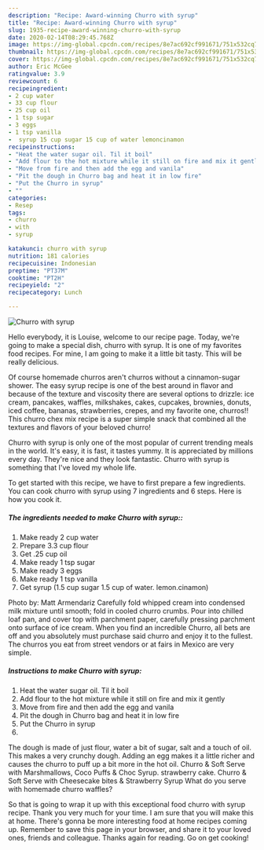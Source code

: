 ```yaml
---
description: "Recipe: Award-winning Churro with syrup"
title: "Recipe: Award-winning Churro with syrup"
slug: 1935-recipe-award-winning-churro-with-syrup
date: 2020-02-14T08:29:45.768Z
image: https://img-global.cpcdn.com/recipes/8e7ac692cf991671/751x532cq70/churro-with-syrup-recipe-main-photo.jpg
thumbnail: https://img-global.cpcdn.com/recipes/8e7ac692cf991671/751x532cq70/churro-with-syrup-recipe-main-photo.jpg
cover: https://img-global.cpcdn.com/recipes/8e7ac692cf991671/751x532cq70/churro-with-syrup-recipe-main-photo.jpg
author: Eric McGee
ratingvalue: 3.9
reviewcount: 6
recipeingredient:
- 2 cup water
- 33 cup flour
- 25 cup oil
- 1 tsp sugar
- 3 eggs
- 1 tsp vanilla
-  syrup 15 cup sugar 15 cup of water lemoncinamon
recipeinstructions:
- "Heat the water sugar oil. Til it boil"
- "Add flour to the hot mixture while it still on fire and mix it gently"
- "Move from fire and then add the egg and vanila"
- "Pit the dough in Churro bag and heat it in low fire"
- "Put the Churro in syrup"
- ""
categories:
- Resep
tags:
- churro
- with
- syrup

katakunci: churro with syrup
nutrition: 181 calories
recipecuisine: Indonesian
preptime: "PT37M"
cooktime: "PT2H"
recipeyield: "2"
recipecategory: Lunch

---
```



![Churro with syrup](https://img-global.cpcdn.com/recipes/8e7ac692cf991671/751x532cq70/churro-with-syrup-recipe-main-photo.jpg)

Hello everybody, it is Louise, welcome to our recipe page. Today, we're going to make a special dish, churro with syrup. It is one of my favorites food recipes. For mine, I am going to make it a little bit tasty. This will be really delicious.

Of course homemade churros aren&#39;t churros without a cinnamon-sugar shower. The easy syrup recipe is one of the best around in flavor and because of the texture and viscosity there are several options to drizzle: ice cream, pancakes, waffles, milkshakes, cakes, cupcakes, brownies, donuts, iced coffee, bananas, strawberries, crepes, and my favorite one, churros!! This churro chex mix recipe is a super simple snack that combined all the textures and flavors of your beloved churro!

Churro with syrup is only one of the most popular of current trending meals in the world. It's easy, it is fast, it tastes yummy. It is appreciated by millions every day. They're nice and they look fantastic. Churro with syrup is something that I've loved my whole life.


To get started with this recipe, we have to first prepare a few ingredients. You can cook churro with syrup using 7 ingredients and 6 steps. Here is how you cook it.

##### The ingredients needed to make Churro with syrup::

1. Make ready 2 cup water
1. Prepare 3.3 cup flour
1. Get .25 cup oil
1. Make ready 1 tsp sugar
1. Make ready 3 eggs
1. Make ready 1 tsp vanilla
1. Get  syrup (1.5 cup sugar 1.5 cup of water. lemon.cinamon)


Photo by: Matt Armendariz Carefully fold whipped cream into condensed milk mixture until smooth; fold in cooled churro crumbs. Pour into chilled loaf pan, and cover top with parchment paper, carefully pressing parchment onto surface of ice cream. When you find an incredible Churro, all bets are off and you absolutely must purchase said churro and enjoy it to the fullest. The churros you eat from street vendors or at fairs in Mexico are very simple. 

##### Instructions to make Churro with syrup:

1. Heat the water sugar oil. Til it boil
1. Add flour to the hot mixture while it still on fire and mix it gently
1. Move from fire and then add the egg and vanila
1. Pit the dough in Churro bag and heat it in low fire
1. Put the Churro in syrup
1. 


The dough is made of just flour, water a bit of sugar, salt and a touch of oil. This makes a very crunchy dough. Adding an egg makes it a little richer and causes the churro to puff up a bit more in the hot oil. Churro &amp; Soft Serve with Marshmallows, Coco Puffs &amp; Choc Syrup. strawberry cake. Churro &amp; Soft Serve with Cheesecake bites &amp; Strawberry Syrup What do you serve with homemade churro waffles? 

So that is going to wrap it up with this exceptional food churro with syrup recipe. Thank you very much for your time. I am sure that you will make this at home. There's gonna be more interesting food at home recipes coming up. Remember to save this page in your browser, and share it to your loved ones, friends and colleague. Thanks again for reading. Go on get cooking!
